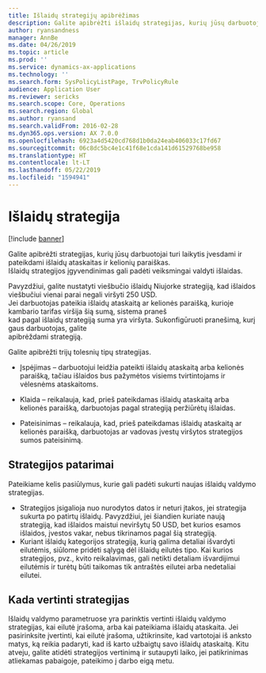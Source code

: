 ```yaml
---
title: Išlaidų strategijų apibrėžimas
description: Galite apibrėžti išlaidų strategijas, kurių jūsų darbuotojai turi laikytis įvesdami ir pateikdami išlaidų ataskaitas ir kelionių paraiškas programoje „Microsoft Dynamics 365 for Finance and Operations“.
author: ryansandness
manager: AnnBe
ms.date: 04/26/2019
ms.topic: article
ms.prod: ''
ms.service: dynamics-ax-applications
ms.technology: ''
ms.search.form: SysPolicyListPage, TrvPolicyRule
audience: Application User
ms.reviewer: sericks
ms.search.scope: Core, Operations
ms.search.region: Global
ms.author: ryansand
ms.search.validFrom: 2016-02-28
ms.dyn365.ops.version: AX 7.0.0
ms.openlocfilehash: 6923a4d5420cd768d1b0da24eab406033c17fd67
ms.sourcegitcommit: 06c8dc5bc4e1c41f68e1cda141d61529768be958
ms.translationtype: HT
ms.contentlocale: lt-LT
ms.lasthandoff: 05/22/2019
ms.locfileid: "1594941"
---
```

# <a name="expense-policies"></a>Išlaidų strategija

[!include [banner](../includes/banner.md)]

Galite apibrėžti strategijas, kurių jūsų darbuotojai turi laikytis įvesdami ir pateikdami išlaidų ataskaitas ir kelionių paraiškas.         
Išlaidų strategijos įgyvendinimas gali padėti veiksmingai valdyti išlaidas.         

Pavyzdžiui, galite nustatyti viešbučio išlaidų Niujorke strategiją, kad išlaidos viešbučiui vienai parai negali viršyti 250 USD.       
Jei darbuotojas pateikia išlaidų ataskaitą ar kelionės paraišką, kurioje kambario tarifas viršija šią sumą, sistema praneš        
kad pagal išlaidų strategiją suma yra viršyta. Sukonfigūruoti pranešimą, kurį gaus darbuotojas, galite        
apibrėždami strategiją.      
        
Galite apibrėžti trijų tolesnių tipų strategijas.         
        
- Įspėjimas – darbuotojui leidžia pateikti išlaidų ataskaitą arba kelionės paraišką, tačiau išlaidos bus pažymėtos visiems tvirtintojams ir        
  vėlesnėms ataskaitoms.        

- Klaida – reikalauja, kad, prieš pateikdamas išlaidų ataskaitą arba kelionės paraišką, darbuotojas pagal strategiją peržiūrėtų išlaidas.       
 
 - Pateisinimas – reikalauja, kad, prieš pateikdamas išlaidų ataskaitą ar kelionės paraišką, darbuotojas ar vadovas įvestų viršytos strategijos sumos pateisinimą.        

## <a name="policy-tips"></a>Strategijos patarimai
Pateikiame kelis pasiūlymus, kurie gali padėti sukurti naujas išlaidų valdymo strategijas. 
* Strategijos įsigalioja nuo nurodytos datos ir neturi įtakos, jei strategija sukurta po patirtų išlaidų. Pavyzdžiui, jei šiandien kuriate naują strategiją, kad išlaidos maistui neviršytų 50 USD, bet kurios esamos išlaidos, įvestos vakar, nebus tikrinamos pagal šią strategiją.
* Kuriant išlaidų kategorijos strategiją, kurią galima detaliai išvardyti eilutėmis, siūlome pridėti sąlygą dėl išlaidų eilutės tipo. Kai kurios strategijos, pvz., kvito reikalavimas, gali netikti detaliam išvardijimui eilutėmis ir turėtų būti taikomas tik antraštės eilutei arba nedetaliai eilutei. 

## <a name="when-to-evaluate-policies"></a>Kada vertinti strategijas

Išlaidų valdymo parametruose yra parinktis vertinti išlaidų valdymo strategijas, kai eilutė įrašoma, arba kai pateikiama išlaidų ataskaita. Jei pasirinksite įvertinti, kai eilutė įrašoma, užtikrinsite, kad vartotojai iš anksto matys, ką reikia padaryti, kad iš karto užbaigtų savo išlaidų ataskaitą. Kitu atveju, galite atidėti strategijos vertinimą ir sutaupyti laiko, jei patikrinimas atliekamas pabaigoje, pateikimo į darbo eigą metu.
